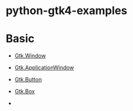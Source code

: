 # python-gtk4-examples

# Basic

* [Gtk.Window](https://github.com/yucefsourani/python-gtk4-examples/tree/main/window)

* [Gtk.ApplicationWindow](https://github.com/yucefsourani/python-gtk4-examples/tree/main/applicationwindow)

* [Gtk.Button](https://github.com/yucefsourani/python-gtk4-examples/tree/main/button)

* [Gtk.Box](https://github.com/yucefsourani/python-gtk4-examples/tree/main/Box_LAYOUT)

* 
